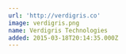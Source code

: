 ```yaml
---
url: 'http://verdigris.co'
image: verdigris.png
name: Verdigris Technologies
added: 2015-03-18T20:14:35.000Z
---
```

